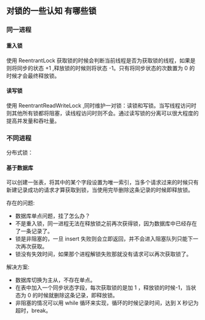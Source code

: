 ## 对锁的一些认知 有哪些锁
### 同一进程
#### 重入锁
使用 ReentrantLock 获取锁的时候会判断当前线程是否为获取锁的线程，如果是则将同步的状态 +1 ,释放锁的时候则将状态 -1。只有将同步状态的次数置为 0 的时候才会最终释放锁。
#### 读写锁
使用 ReentrantReadWriteLock ,同时维护一对锁：读锁和写锁。当写线程访问时则其他所有锁都将阻塞，读线程访问时则不会。通过读写锁的分离可以很大程度的提高并发量和吞吐量。
### 不同进程

分布式锁：
#### 基于数据库
可以创建一张表，将其中的某个字段设置为唯一索引，当多个请求过来的时候只有新建记录成功的请求才算获取到锁，当使用完毕删除这条记录的时候即释放锁。

存在的问题:
* 数据库单点问题，挂了怎么办？
* 不是重入锁，同一进程无法在释放锁之前再次获得锁，因为数据库中已经存在了一条记录了。
* 锁是非阻塞的，一旦 insert 失败则会立即返回，并不会进入阻塞队列只能下一次再次获取。
* 锁没有失效时间，如果那个进程解锁失败那就没有请求可以再次获取锁了。

解决方案:
* 数据库切换为主从，不存在单点。
* 在表中加入一个同步状态字段，每次获取锁的是加 1 ，释放锁的时候-1，当状态为 0 的时候就删除这条记录，即释放锁。
* 非阻塞的情况可以用 while 循环来实现，循环的时候记录时间，达到 X 秒记为超时，break。